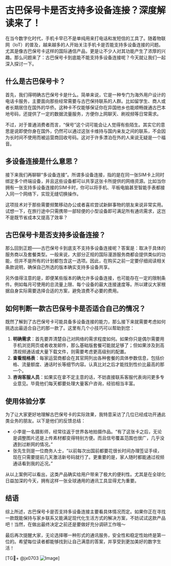 # 古巴保号卡是否支持多设备连接？深度解读来了！

在当今数字化时代，手机卡早已不是单纯用来打电话和发短信的工具了。随着物联网（IoT）的普及，越来越多的人开始关注手机卡是否能支持多设备连接的问题。尤其是像古巴保号卡这样的国际通信产品，更是让不少人对其功能产生了浓厚的兴趣。那么问题来了：古巴保号卡到底能不能支持多设备连接呢？今天就让我们一起深入探讨一下。

## 什么是古巴保号卡？

首先，我们得明确古巴保号卡是什么。简单来说，它是一种专门为海外用户设计的电话卡服务，主要面向那些经常需要与古巴保持联系的人群。比如留学生、商人或者长期居住在国外的华侨。这种卡不仅能够保证你在异国他乡也能顺畅拨通古巴本地号码，还提供了一定的数据流量服务，方便你上网聊天、刷视频等日常需求。

不过，对于普通消费者而言，“保号”这个词可能会让人觉得有些陌生。其实它的意思是说即使你身在国外，仍然可以通过这张卡维持与国内亲友之间的联系，不会因为长时间不使用而被运营商回收号码。这对于许多漂泊在外的人来说无疑是一个福音。

## 多设备连接是什么意思？

接下来我们再聊聊“多设备连接”。所谓多设备连接，指的是在同一张SIM卡上同时绑定多个终端设备，并且这些设备都可以共享这张卡所提供的网络资源。比如当你拥有一张支持多设备连接的SIM卡时，你可以将手机、平板电脑甚至智能手表都接入同一个网络下，实现无缝切换操作。

这项技术对于那些需要频繁移动办公或者喜欢尝试新鲜事物的朋友来说非常实用。试想一下，在旅行途中只需携带一部轻便的小型设备即可满足所有通讯需求，这岂不是既节省成本又提高了效率？

## 古巴保号卡是否支持多设备连接？

那么回到正题——古巴保号卡到底支不支持多设备连接呢？答案是：取决于具体的服务商以及套餐类型。一般来说，大部分正规的国际漫游服务商都会提供类似的功能，但并不是所有的计划都包含这一选项。因此，在购买之前一定要仔细阅读相关条款说明，确保自己所选的版本确实支持多设备共享。

另外值得注意的是，即便某些版本的确允许多设备连接，也可能存在一定的限制条件。例如每月可使用的总流量上限、每个设备的最大连接速度等。所以建议大家根据自身实际需要选择合适的方案，避免浪费不必要的费用。

## 如何判断一款古巴保号卡是否适合自己的情况？

既然了解到了古巴保号卡可能具备多设备连接的能力，那么接下来就需要考虑如何挑选出最适合自己的那一款了。这里有几个小技巧可以帮助到您：

1. **明确需求**：首先要弄清楚自己对网络的需求程度如何。如果你只是偶尔需要用手机浏览网页或者收发邮件，那么基础版套餐可能就足够了；但如果涉及到高清视频通话或大量下载文件，则需要考虑更高级别的配置。
2. **查看规格表**：每家运营商都会在其官网列出各种套餐的具体参数信息，包括价格、流量额度、通话时长等细节内容。认真比对之后才能找到性价比最高的那一个。
3. **咨询客服人员**：如果实在拿不定主意的话，不妨直接联系客服代表询问更多专业意见。毕竟他们每天都要处理大量客户咨询，经验相当丰富。

## 使用体验分享

为了让大家更好地理解古巴保号卡的实际效果，我特意采访了几位已经成功开通此类业务的朋友。以下是他们的反馈总结：

- 小李是一名摄影师，经常往返于世界各地拍摄作品。“有了这张卡之后，无论是调整图片还是上传素材都变得特别方便。而且信号覆盖范围也很广，几乎没遇到过断网的情况。”
- 张先生则是一位商务人士，“以前每次出国前都要花很长时间办理签证手续，现在只需要提前几天激活新号码就行了。更重要的是，家人随时都能通过视频通话看到我的近况。”

从以上案例可以看出，这类产品确实给用户带来了极大的便利性。尤其是在全球化日益加深的今天，拥有这样一张全球通用的通讯工具显得尤为重要。

## 结语

综上所述，古巴保号卡是否支持多设备连接主要看具体情况而定。如果你正在寻找一款既能保持与家乡联系又能满足现代化生活方式的解决方案，不妨试试这款产品吧！当然，在做出最终决定之前还是要做好充分调研工作哦～

最后再次提醒大家，无论选择哪一种形式的通讯服务，安全性和稳定性始终是第一位的。希望每位读者都能够找到让自己满意的答案，并享受到更加美好的数字生活！

[TG💪+ @jx0703 ![Image](https://github.com/user-attachments/assets/dbca1d08-cadb-493c-b0ec-ad6f7a83f270)]